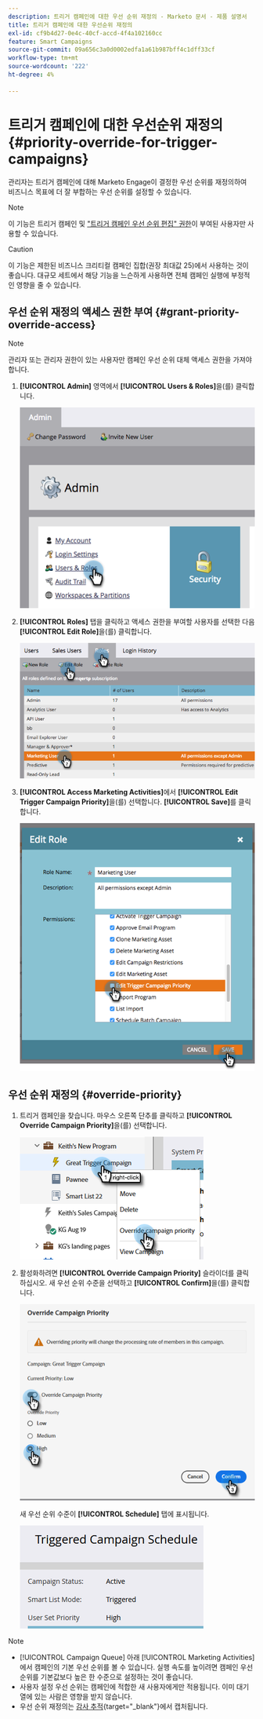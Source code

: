 ```yaml
---
description: 트리거 캠페인에 대한 우선 순위 재정의 - Marketo 문서 - 제품 설명서
title: 트리거 캠페인에 대한 우선순위 재정의
exl-id: cf9b4d27-0e4c-40cf-accd-4f4a102160cc
feature: Smart Campaigns
source-git-commit: 09a656c3a0d0002edfa1a61b987bff4c1dff33cf
workflow-type: tm+mt
source-wordcount: '222'
ht-degree: 4%

---
```


# 트리거 캠페인에 대한 우선순위 재정의 {#priority-override-for-trigger-campaigns}

관리자는 트리거 캠페인에 대해 Marketo Engage이 결정한 우선 순위를 재정의하여 비즈니스 목표에 더 잘 부합하는 우선 순위를 설정할 수 있습니다.

>[!NOTE]
>
>이 기능은 트리거 캠페인 및 [&quot;트리거 캠페인 우선 순위 편집&quot; 권한](#grant-priority-override-access)이 부여된 사용자만 사용할 수 있습니다.

>[!CAUTION]
>
>이 기능은 제한된 비즈니스 크리티컬 캠페인 집합(권장 최대값 25)에서 사용하는 것이 좋습니다. 대규모 세트에서 해당 기능을 느슨하게 사용하면 전체 캠페인 실행에 부정적인 영향을 줄 수 있습니다.

## 우선 순위 재정의 액세스 권한 부여 {#grant-priority-override-access}

>[!NOTE]
>
>관리자 또는 관리자 권한이 있는 사용자만 캠페인 우선 순위 대체 액세스 권한을 가져야 합니다.

1. **[!UICONTROL Admin]** 영역에서 **[!UICONTROL Users & Roles]**&#x200B;을(를) 클릭합니다.

   ![](assets/priority-override-for-trigger-campaigns-1.png)

1. **[!UICONTROL Roles]** 탭을 클릭하고 액세스 권한을 부여할 사용자를 선택한 다음 **[!UICONTROL Edit Role]**&#x200B;을(를) 클릭합니다.

   ![](assets/priority-override-for-trigger-campaigns-2.png)

1. **[!UICONTROL Access Marketing Activities]**&#x200B;에서 **[!UICONTROL Edit Trigger Campaign Priority]**&#x200B;을(를) 선택합니다. **[!UICONTROL Save]**&#x200B;를 클릭합니다.

   ![](assets/priority-override-for-trigger-campaigns-3.png)

## 우선 순위 재정의 {#override-priority}

1. 트리거 캠페인을 찾습니다. 마우스 오른쪽 단추를 클릭하고 **[!UICONTROL Override Campaign Priority]**&#x200B;을(를) 선택합니다.

   ![](assets/priority-override-for-trigger-campaigns-4.png)

1. 활성화하려면 **[!UICONTROL Override Campaign Priority]** 슬라이더를 클릭하십시오. 새 우선 순위 수준을 선택하고 **[!UICONTROL Confirm]**&#x200B;을(를) 클릭합니다.

   ![](assets/priority-override-for-trigger-campaigns-5.png)

   새 우선 순위 수준이 **[!UICONTROL Schedule]** 탭에 표시됩니다.

   ![](assets/priority-override-for-trigger-campaigns-6.png)

>[!NOTE]
>
>* [!UICONTROL Campaign Queue] 아래 [!UICONTROL Marketing Activities]에서 캠페인의 기본 우선 순위를 볼 수 있습니다. 실행 속도를 높이려면 캠페인 우선 순위를 기본값보다 높은 한 수준으로 설정하는 것이 좋습니다.
>* 사용자 설정 우선 순위는 캠페인에 적합한 새 사용자에게만 적용됩니다. 이미 대기열에 있는 사람은 영향을 받지 않습니다.
>* 우선 순위 재정의는 [감사 추적](/help/marketo/product-docs/administration/audit-trail/audit-trail-overview.md){target="_blank"}에서 캡처됩니다.

